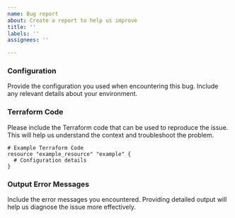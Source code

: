 ```yaml
---
name: Bug report
about: Create a report to help us improve
title: ''
labels: ''
assignees: ''

---
```


### Configuration

Provide the configuration you used when encountering this bug. Include any relevant details about your environment.

### Terraform Code

Please include the Terraform code that can be used to reproduce the issue. This will help us understand the context and troubleshoot the problem.

```hcl
# Example Terraform Code
resource "example_resource" "example" {
  # Configuration details
}
```

### Output Error Messages

Include the error messages you encountered. Providing detailed output will help us diagnose the issue more effectively.
